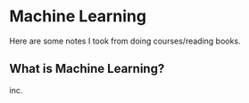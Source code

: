 # Machine Learning
Here are some notes I took from doing courses/reading books.

## What is Machine Learning?
inc.
